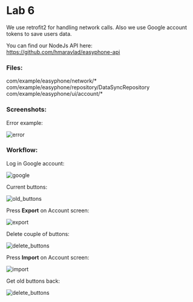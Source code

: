 # Lab 6

We use retrofit2 for handling network calls. Also we use Google account tokens to save users data. 

You can find our NodeJs API here:
https://github.com/hmaravlad/easyphone-api

### Files:
com/example/easyphone/network/*
com/example/easyphone/repository/DataSyncRepository
com/example/easyphone/ui/account/*

### Screenshots:

Error example:

![error](./img/error_example.png)

### Workflow:

Log in Google account: 

![google](./img/google-sign-in.png)

Current buttons:

![old_buttons](./img/old_buttons.png)

Press **Export** on Account screen:

![export](./img/export_message.png)

Delete couple of buttons:

![delete_buttons](./img/delete_buttons.png)

Press **Import** on Account screen:

![import](./img/import_message.png)

Get old buttons back:

![delete_buttons](./img/old_buttons_again.png)